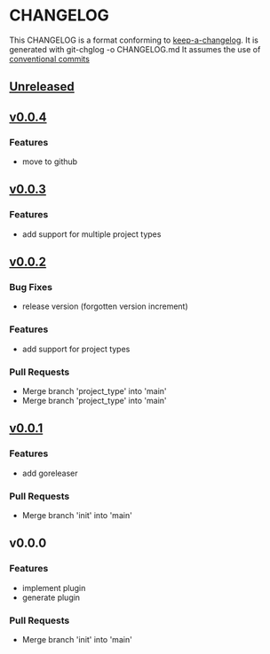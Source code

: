 # CHANGELOG

This CHANGELOG is a format conforming to [keep-a-changelog](https://github.com/olivierlacan/keep-a-changelog). 
It is generated with git-chglog -o CHANGELOG.md
It assumes the use of [conventional commits](https://www.conventionalcommits.org/)

<a name="unreleased"></a>
## [Unreleased]


<a name="v0.0.4"></a>
## [v0.0.4]
### Features
- move to github


<a name="v0.0.3"></a>
## [v0.0.3]
### Features
- add support for multiple project types


<a name="v0.0.2"></a>
## [v0.0.2]
### Bug Fixes
- release version (forgotten version increment)

### Features
- add support for project types

### Pull Requests
- Merge branch 'project_type' into 'main'
- Merge branch 'project_type' into 'main'


<a name="v0.0.1"></a>
## [v0.0.1]
### Features
- add goreleaser

### Pull Requests
- Merge branch 'init' into 'main'


<a name="v0.0.0"></a>
## v0.0.0
### Features
- implement plugin
- generate plugin

### Pull Requests
- Merge branch 'init' into 'main'


[Unreleased]: https://code.cestus.io/tools/fabricator-generate-project-go/compare/v0.0.4...HEAD
[v0.0.4]: https://code.cestus.io/tools/fabricator-generate-project-go/compare/v0.0.3...v0.0.4
[v0.0.3]: https://code.cestus.io/tools/fabricator-generate-project-go/compare/v0.0.2...v0.0.3
[v0.0.2]: https://code.cestus.io/tools/fabricator-generate-project-go/compare/v0.0.1...v0.0.2
[v0.0.1]: https://code.cestus.io/tools/fabricator-generate-project-go/compare/v0.0.0...v0.0.1
